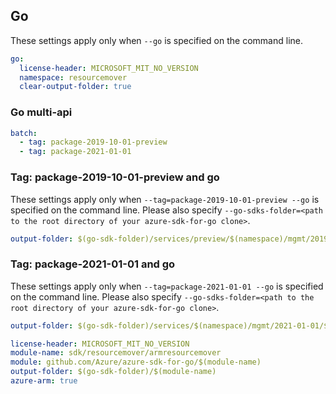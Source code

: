 ## Go

These settings apply only when `--go` is specified on the command line.

```yaml $(go)
go:
  license-header: MICROSOFT_MIT_NO_VERSION
  namespace: resourcemover
  clear-output-folder: true
```

### Go multi-api

``` yaml $(go) && !$(track2) && $(multiapi)
batch:
  - tag: package-2019-10-01-preview
  - tag: package-2021-01-01
```

### Tag: package-2019-10-01-preview and go

These settings apply only when `--tag=package-2019-10-01-preview --go` is specified on the command line.
Please also specify `--go-sdks-folder=<path to the root directory of your azure-sdk-for-go clone>`.

```yaml $(tag) == 'package-2019-10-01-preview' && $(go)
output-folder: $(go-sdk-folder)/services/preview/$(namespace)/mgmt/2019-10-01-preview/$(namespace)
```

### Tag: package-2021-01-01 and go

These settings apply only when `--tag=package-2021-01-01 --go` is specified on the command line.
Please also specify `--go-sdks-folder=<path to the root directory of your azure-sdk-for-go clone>`.

```yaml $(tag) == 'package-2021-01-01' && $(go)
output-folder: $(go-sdk-folder)/services/$(namespace)/mgmt/2021-01-01/$(namespace)
```

```yaml $(go) && $(track2)
license-header: MICROSOFT_MIT_NO_VERSION
module-name: sdk/resourcemover/armresourcemover
module: github.com/Azure/azure-sdk-for-go/$(module-name)
output-folder: $(go-sdk-folder)/$(module-name)
azure-arm: true
```

